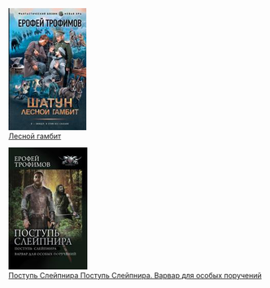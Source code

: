 ![](Лесной%20гамбит.jpg)  
[Лесной гамбит](Лесной%20гамбит.md)

![](Поступь%20Слейпнира%20Поступь%20Слейпнира.%20Варвар%20для%20особых%20поручений.jpg)  
[Поступь Слейпнира Поступь Слейпнира. Варвар для особых поручений](Поступь%20Слейпнира%20Поступь%20Слейпнира.%20Варвар%20для%20особых%20поручений.md)
